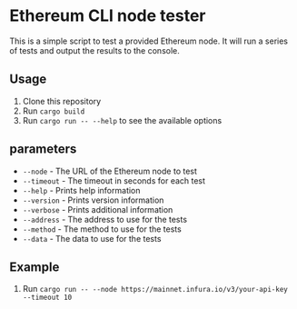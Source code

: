 # Ethereum CLI node tester

This is a simple script to test a provided Ethereum node. It will run a series of tests and output the results to the console.

## Usage

1. Clone this repository
2. Run `cargo build`
3. Run `cargo run -- --help` to see the available options

## parameters

- `--node` - The URL of the Ethereum node to test
- `--timeout` - The timeout in seconds for each test
- `--help` - Prints help information
- `--version` - Prints version information
- `--verbose` - Prints additional information
- `--address` - The address to use for the tests
- `--method` - The method to use for the tests
- `--data` - The data to use for the tests

## Example

1. Run `cargo run -- --node https://mainnet.infura.io/v3/your-api-key --timeout 10`

